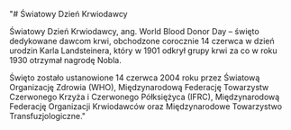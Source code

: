 "# Światowy Dzień Krwiodawcy

Światowy Dzień Krwiodawcy, ang. World Blood Donor Day – święto dedykowane dawcom krwi, obchodzone corocznie 14 czerwca w dzień urodzin Karla Landsteinera, który w 1901 odkrył grupy krwi za co w roku 1930 otrzymał nagrodę Nobla.

Święto zostało ustanowione 14 czerwca 2004 roku przez Światową Organizację Zdrowia (WHO), Międzynarodową Federację Towarzystw Czerwonego Krzyża i Czerwonego Półksiężyca (IFRC), Międzynarodową Federację Organizacji Krwiodawców oraz Międzynarodowe Towarzystwo Transfuzjologiczne."
